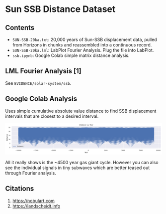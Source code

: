 # Sun SSB Distance Dataset

## Contents

- `SUN-SSB-20ka.txt`: 20,000 years of Sun-SSB displacement data, pulled from Horizons in chunks and reassembled into a continuous record.
- `SUN-SSB-20ka.lml`: LabPlot Fourier Analysis. Plug the file into LabPlot.
- `ssb.ipynb`: Google Colab simple matrix distance analysis.

## LML Fourier Analysis [1]

See `EVIDENCE/solar-system/ssb`.

## Google Colab Analysis

Uses simple cumulative absolute value distance to find SSB displacement intervals that are closest to a desired interval.

![](img/ipynb.png)

All it really shows is the ~4500 year gas giant cycle. However you can also see the individual signals in tiny subwaves which are better teased out through Fourier analysis.

## Citations

1. https://nobulart.com
2. https://landscheidt.info
